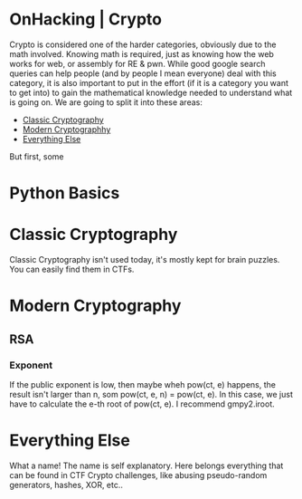 # OnHacking | Crypto

Crypto is considered one of the harder categories, obviously due to the math involved. Knowing math is required, just as knowing how the web works for web, or assembly for RE & pwn. While good google search queries can help people (and by people I mean everyone) deal with this category, it is also important to put in the effort (if it is a category you want to get into) to gain the mathematical knowledge needed to understand what is going on. We are going to split it into these areas:
* [Classic Cryptography](#classic-cryptography)
* [Modern Cryptographhy](#modern-cryptography)
* [Everything Else](#everything-else)

But first, some

# Python Basics


# Classic Cryptography
Classic Cryptography isn't used today, it's mostly kept for brain puzzles. You can easily find them in CTFs.


# Modern Cryptography

## RSA

### Exponent

If the public exponent is low, then maybe wheh pow(ct, e) happens, the result isn't larger than n, som pow(ct, e, n) = pow(ct, e). In this case, we just have to calculate the e-th root of pow(ct, e). I recommend gmpy2.iroot.

# Everything Else
What a name! The name is self explanatory. Here belongs everything that can be found in CTF Crypto challenges, like abusing pseudo-random generators, hashes,
XOR, etc..
